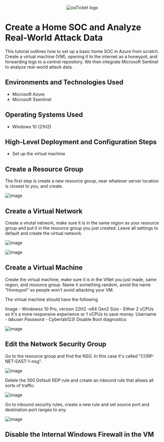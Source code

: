 <p align="center"><img src="https://www.cybersecurityeducation.org/wp-content/uploads/2023/11/soc-analyst-750x350-1.jpg" alt="osTicket logo"/></p>

<h1>Create a Home SOC and Analyze Real-World Attack Data</h1>
This tutorial outlines how to set up a basic home SOC in Azure from scratch. Create a virtual machine (VM), opening it to the internet as a honeypot, and forwarding logs to a central repository. We then integrate Microsoft Sentinel to analyze real-world attack data.<br/>

<h2>Environments and Technologies Used</h2>

- Microsoft Azure
- Microsoft Ssentinel

<h2>Operating Systems Used </h2>

- Windows 10</b> (21H2)

<h2>High-Level Deployment and Configuration Steps</h2>

- Set up the virtual machine

<h2>Create a Resource Group</h2>

<p>The first step is create a new resource group, near whatever server location is closest to you, and create.</p>

![image](https://github.com/user-attachments/assets/155d1550-4506-4e56-a518-f3d433051d2c)

<h2>Create a Virtual Network</h2>

<p>Create a virutal network, make sure it is in the same region as your resource group and put it in the resource group you just created. Leave all settings to default and create the virtual network.</p>

![image](https://github.com/user-attachments/assets/7ec347b9-0d03-4ac1-a793-ef90452c5396)

![image](https://github.com/user-attachments/assets/49ee6612-097a-405b-bbf5-7c31fb933dff)

<h2>Create a Virtual Machine</h2>

<p>Create the virtual machine, make sure it is in the VNet you just made, same region, and resource group. Name it something random, avoid the name "Honeypot" so people won't avoid attacking your VM. 

The virtual machine should have the following

Image - Windowss 10 Pro, version 22H2 -x64 Gen2
Size - Either 2 vCPUs so it's a more responsive experience or 1 vCPUs to save money.
Username - labuser
Password - Cyberlab123!
Disable Boot diagnostics</p>

![image](https://github.com/user-attachments/assets/33ccd8da-d4fc-4726-b668-5398dc1aa6c3)

<h2>Edit the Network Security Group</h2>

<p>Go to the resource group and find the NSG. In this case it's called "CORP-NET-EAST-1-nsg".</p>

![image](https://github.com/user-attachments/assets/7c3b1077-c313-41b4-a719-df739929cdb8)

<p>Delete the 300 Default RDP rule and create an inbound rule that allows all sorts of traffic.</p>

![image](https://github.com/user-attachments/assets/c39d255e-42b9-4aad-9ab0-0ee8fe5f3275)

<p>Go to inbound security rules, create a new rule and set source port and destination port ranges to any.</p>

![image](https://github.com/user-attachments/assets/bfae1b9d-de3d-4e0b-a933-f3c5a91de74e)

<h2>Disable the Internal Windows Firewall in the VM</h2>
